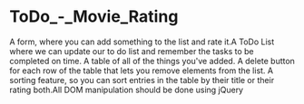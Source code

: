 # ToDo_-_Movie_Rating
A form, where you can add something to the list and rate it.A ToDo List where we can update our to do list and remember the tasks to be completed on time. A table of all of the things you've added. A delete button for each row of the table that lets you remove elements from the list. A sorting feature, so you can sort entries in the table by their title or their rating both.All DOM manipulation should be done using jQuery 
